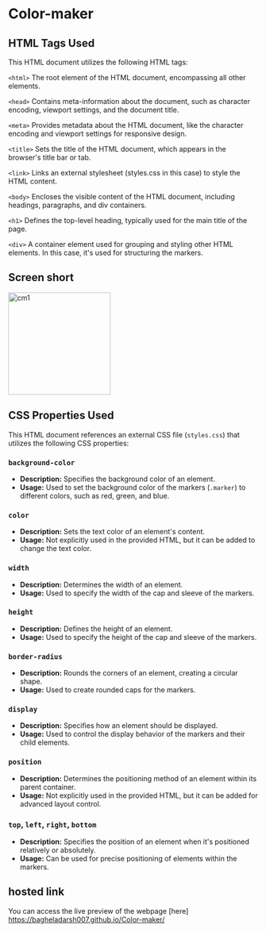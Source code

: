 # Color-maker
## HTML Tags Used
This HTML document utilizes the following HTML tags:

`<html>`
The root element of the HTML document, encompassing all other elements.

`<head>`
Contains meta-information about the document, such as character encoding, viewport settings, and the document title.

`<meta>`
Provides metadata about the HTML document, like the character encoding and viewport settings for responsive design.

`<title>`
Sets the title of the HTML document, which appears in the browser's title bar or tab.

`<link>`
Links an external stylesheet (styles.css in this case) to style the HTML content.

`<body>`
Encloses the visible content of the HTML document, including headings, paragraphs, and div containers.

`<h1>`
Defines the top-level heading, typically used for the main title of the page.

`<div>`
A container element used for grouping and styling other HTML elements. In this case, it's used for structuring the markers.

## Screen short 
<img width="206" alt="cm1" src="https://github.com/bagheladarsh007/Color-maker/assets/142333682/5cbf6e9b-ac35-4629-94b0-2c7812fa6381">


## CSS Properties Used

This HTML document references an external CSS file (`styles.css`) that utilizes the following CSS properties:

### `background-color`
- **Description:** Specifies the background color of an element.
- **Usage:** Used to set the background color of the markers (`.marker`) to different colors, such as red, green, and blue.

### `color`
- **Description:** Sets the text color of an element's content.
- **Usage:** Not explicitly used in the provided HTML, but it can be added to change the text color.

### `width`
- **Description:** Determines the width of an element.
- **Usage:** Used to specify the width of the cap and sleeve of the markers.

### `height`
- **Description:** Defines the height of an element.
- **Usage:** Used to specify the height of the cap and sleeve of the markers.

### `border-radius`
- **Description:** Rounds the corners of an element, creating a circular shape.
- **Usage:** Used to create rounded caps for the markers.

### `display`
- **Description:** Specifies how an element should be displayed.
- **Usage:** Used to control the display behavior of the markers and their child elements.

### `position`
- **Description:** Determines the positioning method of an element within its parent container.
- **Usage:** Not explicitly used in the provided HTML, but it can be added for advanced layout control.

### `top`, `left`, `right`, `bottom`
- **Description:** Specifies the position of an element when it's positioned relatively or absolutely.
- **Usage:** Can be used for precise positioning of elements within the markers.


## hosted link

You can access the live preview of the webpage [here] https://bagheladarsh007.github.io/Color-maker/


